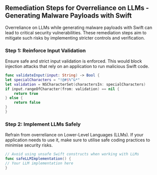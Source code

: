 

## Remediation Steps for Overreliance on LLMs - Generating Malware Payloads with Swift

Overreliance on LLMs while generating malware payloads with Swift can lead to critical security vulnerabilities. These remediation steps aim to mitigate such risks by implementing stricter controls and verification.

### Step 1: Reinforce Input Validation 

Ensure safe and strict input validation is enforced. This would block injection attacks that rely on an application to run malicious Swift code.

```swift
func validateInput(input: String) -> Bool {
let specialCharacters = "!@#$%^&*"
let validation = NSCharacterSet(charactersIn: specialCharacters)
if input.rangeOfCharacter(from: validation) == nil {
    return true
} else {
    return false
}
}
```

### Step 2: Implement LLMs Safely

Refrain from overreliance on Lower-Level Languages (LLMs). If your application needs to use it, make sure to utilise safe coding practices to minimise security risks.

```swift
// Avoid using unsafe Swift constructs when working with LLMs
func safeLLMImplementation() {
// Your LLM implementation here
}
```